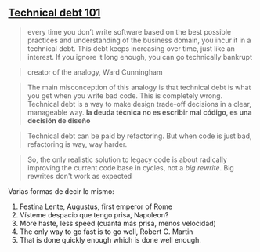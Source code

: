  ## [Technical debt 101](https://medium.com/@joaomilho/festina-lente-e29070811b84)

> every time you don’t write software based on the best possible practices and understanding of the business domain, you incur it in a technical debt. This debt keeps increasing over time, just like an interest. If you ignore it long enough, you can go technically bankrupt

> creator of the analogy, Ward Cunningham

> The main misconception of this analogy is that technical debt is what you get when you write bad code. This is completely wrong. Technical debt is a way to make design trade-off decisions in a clear, manageable way.  **la deuda técnica no es escribir mal código, es una decisión de diseño**

> Technical debt can be paid by refactoring. But when code is just bad, refactoring is way, way harder.

> So, the only realistic solution to legacy code is about radically improving the current code base in cycles, not a *big rewrite*. Big rewrites don't work as expected

Varias formas de decir lo mismo:

1. Festina Lente, Augustus, first emperor of Rome
2. Vísteme despacio que tengo prisa, Napoleon?
3. More haste, less speed (cuanta más prisa, menos velocidad)
4. The only way to go fast is to go well, Robert C. Martin
5. That is done quickly enough which is done well enough.


